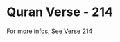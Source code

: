 # Quran Verse - 214 

For more infos, See [Verse 214](https://www.quranbookk.com/quran/search?q=214)